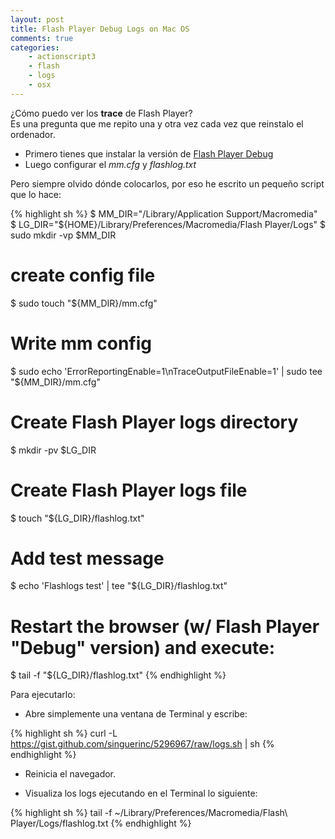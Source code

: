 ```yaml
---
layout: post
title: Flash Player Debug Logs on Mac OS
comments: true
categories:
    - actionscript3
    - flash
    - logs
    - osx
---
```



&iquest;C&oacute;mo puedo ver los **trace** de Flash Player?<br/>
Es una pregunta que me repito una y otra vez cada vez que reinstalo el ordenador.

- Primero tienes que instalar la versi&oacute;n de [Flash Player Debug](http://www.adobe.com/support/flashplayer/downloads.html)
- Luego configurar el *mm.cfg* y *flashlog.txt*

Pero siempre olvido d&oacute;nde colocarlos, por eso he escrito un peque&ntilde;o script que lo hace:

{% highlight sh %}
$ MM_DIR="/Library/Application Support/Macromedia"
$ LG_DIR="${HOME}/Library/Preferences/Macromedia/Flash Player/Logs"
$ sudo mkdir -vp $MM_DIR

# create config file
$ sudo touch "${MM_DIR}/mm.cfg"

# Write mm config
$ sudo echo 'ErrorReportingEnable=1\nTraceOutputFileEnable=1' | sudo tee "${MM_DIR}/mm.cfg"

# Create Flash Player logs directory
$ mkdir -pv $LG_DIR

# Create Flash Player logs file
$ touch "${LG_DIR}/flashlog.txt"

# Add test message
$ echo 'Flashlogs test' | tee "${LG_DIR}/flashlog.txt"

# Restart the browser (w/ Flash Player "Debug" version) and execute:
$ tail -f "${LG_DIR}/flashlog.txt"
{% endhighlight %}

Para ejecutarlo:

- Abre simplemente una ventana de Terminal y escribe:

{% highlight sh %}
curl -L https://gist.github.com/singuerinc/5296967/raw/logs.sh | sh
{% endhighlight %}

- Reinicia el navegador.

- Visualiza los logs ejecutando en el Terminal lo siguiente:

{% highlight sh %}
tail -f ~/Library/Preferences/Macromedia/Flash\ Player/Logs/flashlog.txt
{% endhighlight %}
